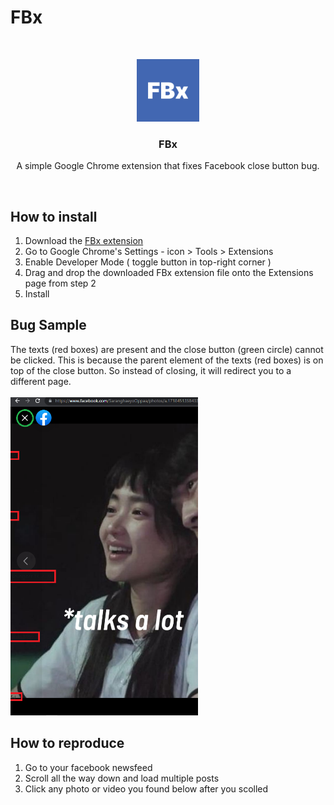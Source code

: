 # FBx

<!-- PROJECT LOGO -->
<br />
<p align="center">
  <a href="https://github.com/AlecBlance/FBx/">
    <img src="logo.png" alt="Logo" width="100" height="100">
  </a>

  <h3 align="center">FBx</h3>

<p align="center">A simple Google Chrome extension that fixes Facebook close button bug.</p>
<br>

## How to install
1. Download the <a href="https://github.com/AlecBlance/FBx/releases/download/v1.0/Fbx.crx"> FBx extension </a>
2. Go to Google Chrome's Settings - icon > Tools > Extensions 
3. Enable Developer Mode ( toggle button in top-right corner )
4. Drag and drop the downloaded FBx extension file onto the Extensions page from step 2 
5. Install

## Bug Sample
The texts (red boxes) are present and the close button (green circle) cannot be clicked. This is because the parent element of the texts (red boxes) is on top of the close button. So instead of closing, it will redirect you to a different page. 
<br>
<br>
<img src="bug.png" alt="Image of FB close bug" style="width:300px;"/>

## How to reproduce
1. Go to your facebook newsfeed
2. Scroll all the way down and load multiple posts
3. Click any photo or video you found below after you scolled

